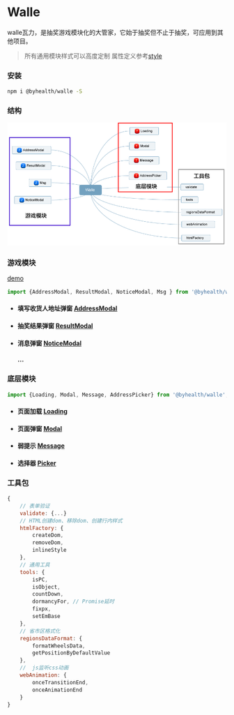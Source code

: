 # Walle

walle瓦力，是抽奖游戏模块化的大管家，它始于抽奖但不止于抽奖，可应用到其他项目。

> 所有通用模块样式可以高度定制 属性定义参考[style](./style.md)



### 安装

```sh
npm i @byhealth/walle -S
```



### 结构

![Walle](./../assets/Walle.png)




### 游戏模块 

[demo](https://by-healthfed.github.io/venom-walle/dist/)



```javascript
import {AddressModal, ResultModal, NoticeModal, Msg } from '@byhealth/walle';
```

- #### 填写收货人地址弹窗 [AddressModal](< ./AddressModal >) 

- #### 抽奖结果弹窗 [ResultModal](< ./ResultModal >)

- #### 消息弹窗 [NoticeModal](< ./NoticeModal >) 

  #### ...



### 底层模块

```javascript
import {Loading, Modal, Message, AddressPicker} from '@byhealth/walle';
```

- #### 页面加载 [Loading](<https://github.com/eightfeet/Loading/blob/master/README.md>)

- #### 页面弹窗 [Modal](<https://github.com/eightfeet/Modal/blob/master/readme.MD>)

- #### 弱提示 [Message](<https://github.com/eightfeet/Message/blob/master/README.md>)

- #### 选择器 [Picker](<https://github.com/eightfeet/Picker/blob/master/readme.MD/>)



### 工具包

```javascript
{
    // 表单验证
	validate: {...}
    // HTML创建dom、移除dom、创建行内样式
    htmlFactory: {
		createDom, 
		removeDom,
		inlineStyle
	},
    // 通用工具
	tools: {
		isPC,
		isObject, 
		countDown,
		dormancyFor, // Promise延时
		fixpx,
		setEmBase
	},
    // 省市区格式化
	regionsDataFormat: {
		formatWheelsData,
		getPositionByDefaultValue
	},
    //  js监听css动画
	webAnimation: {
		onceTransitionEnd,
		onceAnimationEnd
	}
}
```

